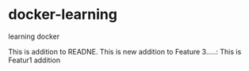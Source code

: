 # docker-learning
learning docker

This is addition to READNE.
This is new addition to Feature 3.....:
This is Featur1 addition
